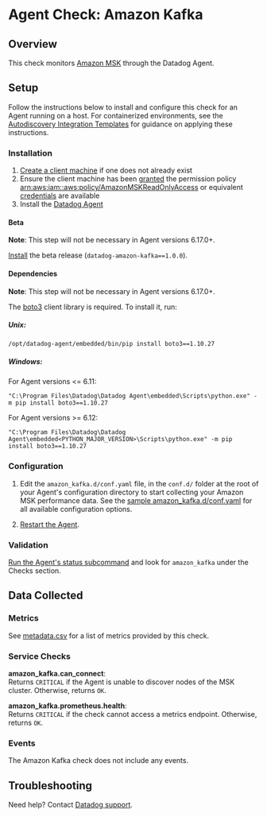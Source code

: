 # Agent Check: Amazon Kafka

## Overview

This check monitors [Amazon MSK][1] through the Datadog Agent.

## Setup

Follow the instructions below to install and configure this check for an Agent running on a host. For containerized environments, see the [Autodiscovery Integration Templates][2] for guidance on applying these instructions.

### Installation

1. [Create a client machine][3] if one does not already exist
2. Ensure the client machine has been [granted][4] the permission policy [arn:aws:iam::aws:policy/AmazonMSKReadOnlyAccess][5] or equivalent [credentials][6] are available
3. Install the [Datadog Agent][7]

#### Beta

**Note**: This step will not be necessary in Agent versions 6.17.0+.

[Install][13] the beta release (`datadog-amazon-kafka==1.0.0`).

#### Dependencies

**Note**: This step will not be necessary in Agent versions 6.17.0+.

The [boto3][14] client library is required. To install it, run:

##### Unix:

```
/opt/datadog-agent/embedded/bin/pip install boto3==1.10.27
```

##### Windows:

For Agent versions <= 6.11:
```
"C:\Program Files\Datadog\Datadog Agent\embedded\Scripts\python.exe" -m pip install boto3==1.10.27
```

For Agent versions >= 6.12:
```
"C:\Program Files\Datadog\Datadog Agent\embedded<PYTHON_MAJOR_VERSION>\Scripts\python.exe" -m pip install boto3==1.10.27
```

### Configuration

1. Edit the `amazon_kafka.d/conf.yaml` file, in the `conf.d/` folder at the root of your Agent's configuration directory to start collecting your Amazon MSK performance data. See the [sample amazon_kafka.d/conf.yaml][8] for all available configuration options.

2. [Restart the Agent][9].

### Validation

[Run the Agent's status subcommand][10] and look for `amazon_kafka` under the Checks section.

## Data Collected

### Metrics

See [metadata.csv][11] for a list of metrics provided by this check.

### Service Checks

**amazon_kafka.can_connect**:<br>
Returns `CRITICAL` if the Agent is unable to discover nodes of the MSK cluster. Otherwise, returns `OK`.

**amazon_kafka.prometheus.health**:<br>
Returns `CRITICAL` if the check cannot access a metrics endpoint. Otherwise, returns `OK`.

### Events

The Amazon Kafka check does not include any events.

## Troubleshooting

Need help? Contact [Datadog support][12].

[1]: https://aws.amazon.com/msk
[2]: https://docs.datadoghq.com/agent/autodiscovery/integrations
[3]: https://docs.aws.amazon.com/msk/latest/developerguide/create-client-machine.html
[4]: https://docs.aws.amazon.com/AWSEC2/latest/UserGuide/iam-roles-for-amazon-ec2.html#attach-iam-role
[5]: https://console.aws.amazon.com/iam/home?#/policies/arn:aws:iam::aws:policy/AmazonMSKReadOnlyAccess
[6]: https://boto3.amazonaws.com/v1/documentation/api/latest/guide/configuration.html#configuring-credentials
[7]: https://docs.datadoghq.com/agent
[8]: https://github.com/DataDog/integrations-core/blob/master/amazon_kafka/datadog_checks/amazon_kafka/data/conf.yaml.example
[9]: https://docs.datadoghq.com/agent/guide/agent-commands/#start-stop-and-restart-the-agent
[10]: https://docs.datadoghq.com/agent/guide/agent-commands/#agent-status-and-information
[11]: https://github.com/DataDog/integrations-core/blob/master/amazon_kafka/metadata.csv
[12]: https://docs.datadoghq.com/help
[13]: https://docs.datadoghq.com/agent/guide/integration-management/#install
[14]: https://aws.amazon.com/sdk-for-python/
